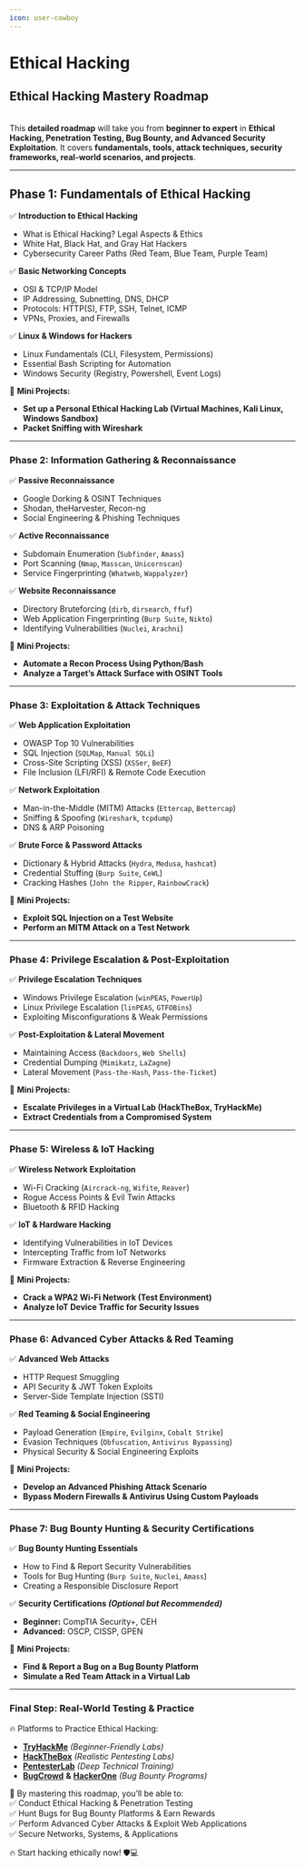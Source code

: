 ```yaml
---
icon: user-cowboy
---
```


# Ethical Hacking

## Ethical Hacking Mastery Roadmap

\
This **detailed roadmap** will take you from **beginner to expert** in **Ethical Hacking, Penetration Testing, Bug Bounty, and Advanced Security Exploitation**. It covers **fundamentals, tools, attack techniques, security frameworks, real-world scenarios, and projects**.

***

## Phase 1: Fundamentals of Ethical Hacking

✅ **Introduction to Ethical Hacking**

* What is Ethical Hacking? Legal Aspects & Ethics
* White Hat, Black Hat, and Gray Hat Hackers
* Cybersecurity Career Paths (Red Team, Blue Team, Purple Team)

✅ **Basic Networking Concepts**

* OSI & TCP/IP Model
* IP Addressing, Subnetting, DNS, DHCP
* Protocols: HTTP(S), FTP, SSH, Telnet, ICMP
* VPNs, Proxies, and Firewalls

✅ **Linux & Windows for Hackers**

* Linux Fundamentals (CLI, Filesystem, Permissions)
* Essential Bash Scripting for Automation
* Windows Security (Registry, Powershell, Event Logs)

📌 **Mini Projects:**

* **Set up a Personal Ethical Hacking Lab (Virtual Machines, Kali Linux, Windows Sandbox)**
* **Packet Sniffing with Wireshark**

***

### Phase 2: Information Gathering & Reconnaissance

✅ **Passive Reconnaissance**

* Google Dorking & OSINT Techniques
* Shodan, theHarvester, Recon-ng
* Social Engineering & Phishing Techniques

✅ **Active Reconnaissance**

* Subdomain Enumeration (`Subfinder`, `Amass`)
* Port Scanning (`Nmap`, `Masscan`, `Unicornscan`)
* Service Fingerprinting (`Whatweb`, `Wappalyzer`)

✅ **Website Reconnaissance**

* Directory Bruteforcing (`dirb`, `dirsearch`, `ffuf`)
* Web Application Fingerprinting (`Burp Suite`, `Nikto`)
* Identifying Vulnerabilities (`Nuclei`, `Arachni`)

📌 **Mini Projects:**

* **Automate a Recon Process Using Python/Bash**
* **Analyze a Target’s Attack Surface with OSINT Tools**

***

### Phase 3: Exploitation & Attack Techniques

✅ **Web Application Exploitation**

* OWASP Top 10 Vulnerabilities
* SQL Injection (`SQLMap`, `Manual SQLi`)
* Cross-Site Scripting (XSS) (`XSSer`, `BeEF`)
* File Inclusion (LFI/RFI) & Remote Code Execution

✅ **Network Exploitation**

* Man-in-the-Middle (MITM) Attacks (`Ettercap`, `Bettercap`)
* Sniffing & Spoofing (`Wireshark`, `tcpdump`)
* DNS & ARP Poisoning

✅ **Brute Force & Password Attacks**

* Dictionary & Hybrid Attacks (`Hydra`, `Medusa`, `hashcat`)
* Credential Stuffing (`Burp Suite`, `CeWL`)
* Cracking Hashes (`John the Ripper`, `RainbowCrack`)

📌 **Mini Projects:**

* **Exploit SQL Injection on a Test Website**
* **Perform an MITM Attack on a Test Network**

***

### Phase 4: Privilege Escalation & Post-Exploitation

✅ **Privilege Escalation Techniques**

* Windows Privilege Escalation (`winPEAS`, `PowerUp`)
* Linux Privilege Escalation (`linPEAS`, `GTFOBins`)
* Exploiting Misconfigurations & Weak Permissions

✅ **Post-Exploitation & Lateral Movement**

* Maintaining Access (`Backdoors`, `Web Shells`)
* Credential Dumping (`Mimikatz`, `LaZagne`)
* Lateral Movement (`Pass-the-Hash`, `Pass-the-Ticket`)

📌 **Mini Projects:**

* **Escalate Privileges in a Virtual Lab (HackTheBox, TryHackMe)**
* **Extract Credentials from a Compromised System**

***

### Phase 5: Wireless & IoT Hacking

✅ **Wireless Network Exploitation**

* Wi-Fi Cracking (`Aircrack-ng`, `Wifite`, `Reaver`)
* Rogue Access Points & Evil Twin Attacks
* Bluetooth & RFID Hacking

✅ **IoT & Hardware Hacking**

* Identifying Vulnerabilities in IoT Devices
* Intercepting Traffic from IoT Networks
* Firmware Extraction & Reverse Engineering

📌 **Mini Projects:**

* **Crack a WPA2 Wi-Fi Network (Test Environment)**
* **Analyze IoT Device Traffic for Security Issues**

***

### Phase 6: Advanced Cyber Attacks & Red Teaming

✅ **Advanced Web Attacks**

* HTTP Request Smuggling
* API Security & JWT Token Exploits
* Server-Side Template Injection (SSTI)

✅ **Red Teaming & Social Engineering**

* Payload Generation (`Empire`, `Evilginx`, `Cobalt Strike`)
* Evasion Techniques (`Obfuscation`, `Antivirus Bypassing`)
* Physical Security & Social Engineering Exploits

📌 **Mini Projects:**

* **Develop an Advanced Phishing Attack Scenario**
* **Bypass Modern Firewalls & Antivirus Using Custom Payloads**

***

### Phase 7: Bug Bounty Hunting & Security Certifications

✅ **Bug Bounty Hunting Essentials**

* How to Find & Report Security Vulnerabilities
* Tools for Bug Hunting (`Burp Suite`, `Nuclei`, `Amass`)
* Creating a Responsible Disclosure Report

✅ **Security Certifications&#x20;**_**(Optional but Recommended)**_

* **Beginner:** CompTIA Security+, CEH
* **Advanced:** OSCP, CISSP, GPEN

📌 **Mini Projects:**

* **Find & Report a Bug on a Bug Bounty Platform**
* **Simulate a Red Team Attack in a Virtual Lab**

***

### Final Step: Real-World Testing & Practice

🔥 Platforms to Practice Ethical Hacking:

* [**TryHackMe**](https://tryhackme.com/) _(Beginner-Friendly Labs)_
* [**HackTheBox**](https://www.hackthebox.com/) _(Realistic Pentesting Labs)_
* [**PentesterLab**](https://pentesterlab.com/) _(Deep Technical Training)_
* [**BugCrowd**](https://www.bugcrowd.com/) **&** [**HackerOne**](https://www.hackerone.com/) _(Bug Bounty Programs)_

🚀 By mastering this roadmap, you’ll be able to:\
✅ Conduct Ethical Hacking & Penetration Testing\
✅ Hunt Bugs for Bug Bounty Platforms & Earn Rewards\
✅ Perform Advanced Cyber Attacks & Exploit Web Applications\
✅ Secure Networks, Systems, & Applications

🔥 Start hacking ethically now! 🛡️💻
